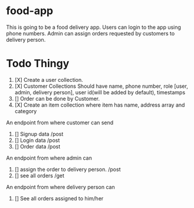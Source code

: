 # food-app
This is going to be a food delivery app. Users can login to the app using phone numbers. 
Admin can assign orders requested by customers to delivery person. 


# Todo Thingy

1. [X] Create a user collection.
1. [X] Customer Collections Should have name, phone number, role [user, admin, delivery person], user id(will be added by default), timestamps
1. [] Order can be done by Customer.
1. [X] Create an item collection where item has name, address array and category

An endpoint from where customer can send
1. [] Signup data /post
1. [] Login data /post
1. [] Order data /post

An endpoint from where admin can

1. [] assign the order to delivery person. /post
1. [] see all orders /get

An endpoint from where delivery person can

1. [] See all orders assigned to him/her